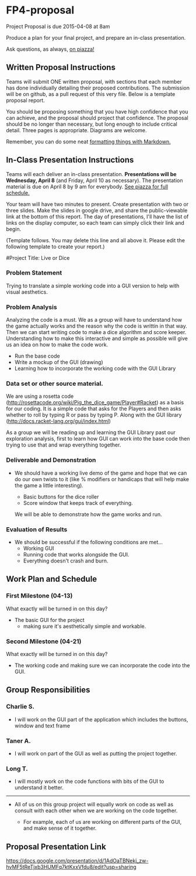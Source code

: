 # FP4-proposal
Project Proposal is due 2015-04-08 at 8am

Produce a plan for your final project, and prepare an in-class presentation.

Ask questions, as always, [on piazza!][piazza]

## Written Proposal Instructions

Teams will submit ONE written proposal, with sections that each member has done individually detailing their proposed contributions. The submission will be on github, as a pull request of this very file. Below is a template proposal report.

You should be proposing something that you have high confidence that you can achieve, and the proposal should project that confidence.
The proposal should be no longer than necessary, but long enough to include critical detail. Three pages is appropriate. Diagrams are welcome. 

Remember, you can do some neat [formatting things with Markdown.][markdown]

## In-Class Presentation Instructions
Teams will each deliver an in-class presentation. **Presentations will be Wednesday, April 8** (and Friday, April 10 as necessary). The presentation material is due on April 8 by 9 am for everybody. [See piazza for full schedule.][piazza]

Your team will have two minutes to present. Create presentation with two or three slides. Make the slides in google drive, and share the public-viewable link at the bottom of this report. The day of presentations, I'll have the list of links on the display computer, so each team can simply click their link and begin. 

(Template follows. You may delete this line and all above it. Please edit the following template to create your report.)

#Project Title: Live or Dice

### Problem Statement
  Trying to translate a simple working code into a GUI version to help with visual aesthetics.

### Problem Analysis
  Analyzing the code is a must. We as a group will have to understand how the game actually works and the reason why the code is writtin in that way. Then we can start writing code to make a dice algorithm and score keeper. Understanding how to make this interactive and simple as possible will give us an idea on how to make the code work.

* Run the base code
* Write a mockup of the GUI (drawing)
* Learning how to incorporate the working code with the GUI Library

### Data set or other source material.
  We are using a rosetta code (http://rosettacode.org/wiki/Pig_the_dice_game/Player#Racket) as a basis for our coding.
  It is a simple code that asks for the Players and then asks whether to roll by typing R or pass by typing P.
  Along with the GUI library (http://docs.racket-lang.org/gui/index.html)


  As a group we will be reading up and learning the GUI Library past our exploration analysis, first to learn how GUI can
  work into the base code then trying to use that and wrap everything together.


### Deliverable and Demonstration

* We should have a working live demo of the game and hope that we can do our own twists to it (like % modifiers or handicaps that will help make the game a little interesting).
  * Basic buttons for the dice roller
  * Score window that keeps track of everything.

  We will be able to demonstrate how the game works and run.

### Evaluation of Results

* We should be successful if the following conditions are met...
    * Working GUI
    * Running code that works alongside the GUI.
    * Everything doesn't crash and burn.

## Work Plan and Schedule

### First Milestone (04-13)
What exactly will be turned in on this day? 
* The basic GUI for the project
  * making sure it's aesthetically simple and workable.

### Second Milestone (04-21)
What exactly will be turned in on this day?
* The working code and making sure we can incorporate the code into the GUI.

## Group Responsibilities

### Charlie S.
 *  I will work on the GUI part of the application which includes the buttons, window and text frame

### Taner A.
 *  I will work on part of the GUI as well as putting the project together.

### Long T.
 * I will mostly work on the code functions with bits of the GUI to understand it better.

--------------------------------------
* All of us on this group project will equally work on code as well as consult with each other when we are working on the code together.

  * For example, each of us are working on different parts of the GUI, and make sense of it together.

## Proposal Presentation Link
https://docs.google.com/presentation/d/1AdOaTBNekj_zw-hvMF5tReTjxb3HUMFq7ktKxxVfdu8/edit?usp=sharing

<!-- Links -->
[piazza]: https://piazza.com/class/i55is8xqqwhmr?cid=453
[markdown]: https://help.github.com/articles/markdown-basics/
